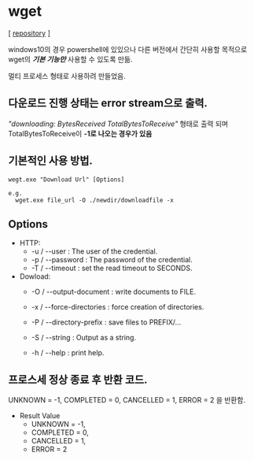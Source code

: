 # wget  
[ [repository](https://github.com/baejun-k/wget "wget") ]

windows10의 경우 powershell에 있있으나 다른 버전에서 간단히 사용할 목적으로  
wget의 ___기본 기능만___ 사용할 수 있도록 만듦.  

멀티 프로세스 형태로 사용하려 만들었음.  

## 다운로드 진행 상태는 error stream으로 출력.  
  _"downloading: BytesReceived TotalBytesToReceive"_ 형태로 출력 되며 TotalBytesToReceive이 __-1로 나오는 경우가 있음__
  
  
## 기본적인 사용 방법.  
  ```console
  wegt.exe "Download Url" [Options]
  
  e.g.
	wget.exe file_url -O ./newdir/downloadfile -x
  ```
  
  
## Options  
* HTTP:  
  * -u / --user     : The user of the credential.  
  * -p / --password : The password of the credential.  
  * -T / --timeout  : set the read timeout to SECONDS.  
* Dowload:  
  * -O / --output-document    : write documents to FILE.  
  * -x / --force-directories  : force creation of directories.  
  * -P / --directory-prefix   : save files to PREFIX/...  
  * -S / --string             : Output as a string.  
  
  * -h / --help : print help.  
  
  
## 프로스세 정상 종료 후 반환 코드.  
  UNKNOWN = -1, COMPLETED = 0, CANCELLED = 1, ERROR = 2 을 반환함.
* Result Value  
  * UNKNOWN = -1,  
  * COMPLETED = 0,  
  * CANCELLED = 1,  
  * ERROR = 2

